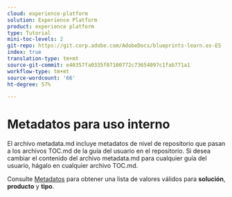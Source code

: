 ```yaml
---
cloud: experience-platform
solution: Experience Platform
product: experience platform
type: Tutorial
mini-toc-levels: 2
git-repo: https://git.corp.adobe.com/AdobeDocs/blueprints-learn.es-ES
index: true
translation-type: tm+mt
source-git-commit: e40357fa0335f07100772c73654097c1fab771a1
workflow-type: tm+mt
source-wordcount: '66'
ht-degree: 57%

---
```



# Metadatos para uso interno

El archivo metadata.md incluye metadatos de nivel de repositorio que pasan a los archivos TOC.md de la guía del usuario en el repositorio. Si desea cambiar el contenido del archivo metadata.md para cualquier guía del usuario, hágalo en cualquier archivo TOC.md.

Consulte [Metadatos](https://experienceleague.adobe.com/docs/authoring-guide-exl/using/editing/user-guide-setup/metadata.html?lang=en) para obtener una lista de valores válidos para **solución**, **producto** y **tipo**.
